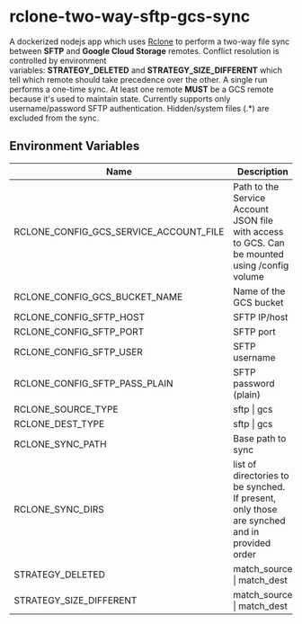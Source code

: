 # rclone-two-way-sftp-gcs-sync

A dockerized nodejs app which uses [Rclone](https://rclone.org/) to perform a two-way file sync between **SFTP** and **Google Cloud Storage** remotes. Conflict resolution is controlled by environment variables: **STRATEGY_DELETED** and **STRATEGY_SIZE_DIFFERENT** which tell which remote should take precedence over the other. A single run performs a one-time sync. At least one remote **MUST** be a GCS remote because it's used to maintain state. Currently supports only username/password SFTP authentication. Hidden/system files (.\*) are excluded from the sync.

## Environment Variables

| Name                                        | Description                                                                                    | Default Value        |
| ------------------------------------------- | ---------------------------------------------------------------------------------------------- | -------------------- |
| RCLONE\_CONFIG\_GCS\_SERVICE\_ACCOUNT\_FILE | Path to the Service Account JSON file with access to GCS. Can be mounted using /config volume  | /config/gcs\_sa.json |
| RCLONE\_CONFIG\_GCS\_BUCKET\_NAME           | Name of the GCS bucket                                                                         | --                   |
| RCLONE\_CONFIG\_SFTP_HOST                   | SFTP IP/host                                                                                   | --                   |
| RCLONE\_CONFIG\_SFTP_PORT                   | SFTP port                                                                                      | 22                   |
| RCLONE\_CONFIG\_SFTP_USER                   | SFTP username                                                                                  | --                   |
| RCLONE\_CONFIG\_SFTP\_PASS\_PLAIN           | SFTP password (plain)                                                                          | --                   |
| RCLONE\_SOURCE\_TYPE                        | sftp \| gcs                                                                                    | --                   |
| RCLONE\_DEST\_TYPE                          | sftp \| gcs                                                                                    | --                   |
| RCLONE\_SYNC\_PATH                          | Base path to sync                                                                              | /                    |
| RCLONE\_SYNC\_DIRS                          | list of directories to be synched. If present, only those are synched and in provided order    |                      |
| STRATEGY\_DELETED                           | match\_source \| match\_dest                                                                   | match\_source        |
| STRATEGY\_SIZE\_DIFFERENT                   | match\_source \| match\_dest                                                                   | match\_source        |

